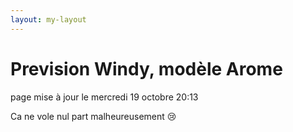 ```yaml
---
layout: my-layout
---
```



# Prevision Windy, modèle Arome
page mise à jour le mercredi 19 octobre 20:13


Ca ne vole nul part malheureusement 😢


